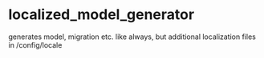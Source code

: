 localized_model_generator
=========================

generates model, migration etc. like always, but additional localization files in /config/locale
